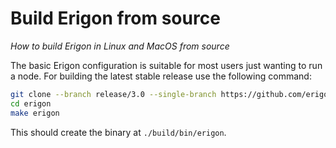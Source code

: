 # Build Erigon from source
*How to build Erigon in Linux and MacOS from source*

The basic Erigon configuration is suitable for most users just wanting to run a node. For building the latest stable release use the following command:

```bash
git clone --branch release/3.0 --single-branch https://github.com/erigontech/erigon.git
cd erigon
make erigon
```

This should create the binary at `./build/bin/erigon`.